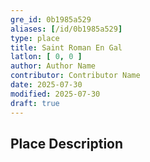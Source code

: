 ```yaml
---
gre_id: 0b1985a529
aliases: [/id/0b1985a529]
type: place
title: Saint Roman En Gal
latlon: [ 0, 0 ]
author: Author Name
contributor: Contributor Name
date: 2025-07-30
modified: 2025-07-30
draft: true
---
```


<!-- ## Dates -->

## Place Description

<!--
## Maps
{{< image file="filename.jpg" caption="" credit="" alt="" >}}
-->

<!--
## Plans
{{< image file="filename.jpg" caption="" credit="" alt="" >}}
-->

<!--
## Images
{{< image file="filename.jpg" caption="" credit="" alt="" >}}
-->

<!--
## Bibliography
- BIB_ENTRY [(worldcat)](WORLDCAT_LINK_URL)
-->

<!--
## Keywords
- {{< keyword "Example keyword" >}}
-->

<!--
## Places
- {{< id vocab="Pleiades" id="" name="" >}}
- {{< id vocab="TGN" id="" name="" >}}
-->
